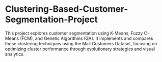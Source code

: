 # Clustering-Based-Customer-Segmentation-Project
This project explores customer segmentation using K-Means, Fuzzy C-Means (FCM), and Genetic Algorithms (GA). It implements and compares these clustering techniques using the Mall Customers Dataset, focusing on optimizing cluster performance through evolutionary strategies and visual analytics.
